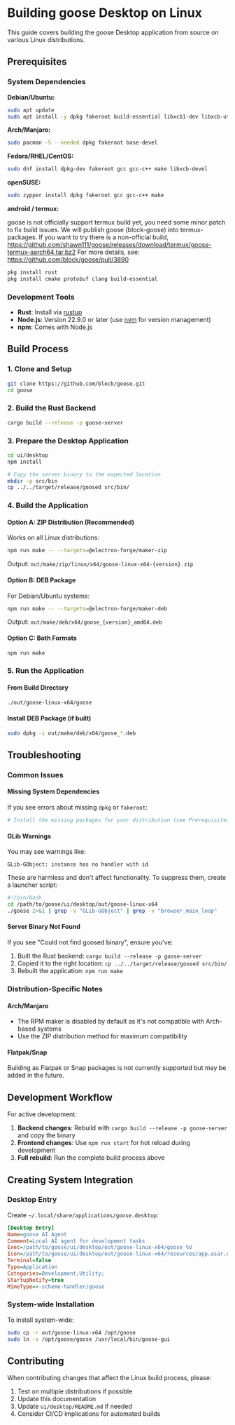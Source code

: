 # Building goose Desktop on Linux

This guide covers building the goose Desktop application from source on various Linux distributions.

## Prerequisites

### System Dependencies

**Debian/Ubuntu:**
```bash
sudo apt update
sudo apt install -y dpkg fakeroot build-essential libxcb1-dev libxcb-util-dev protobuf-compiler
```

**Arch/Manjaro:**
```bash
sudo pacman -S --needed dpkg fakeroot base-devel
```

**Fedora/RHEL/CentOS:**
```bash
sudo dnf install dpkg-dev fakeroot gcc gcc-c++ make libxcb-devel
```

**openSUSE:**
```bash
sudo zypper install dpkg fakeroot gcc gcc-c++ make
```

**android / termux:**

goose is not officially support termux build yet, you need some minor patch to fix build issues.
We will publish goose (block-goose) into termux-packages.
If you want to try there is a non-official build, https://github.com/shawn111/goose/releases/download/termux/goose-termux-aarch64.tar.bz2
For more details, see: https://github.com/block/goose/pull/3890

```bash
pkg install rust
pkg install cmake protobuf clang build-essential
```

### Development Tools

- **Rust**: Install via [rustup](https://rustup.rs/)
- **Node.js**: Version 22.9.0 or later (use [nvm](https://github.com/nvm-sh/nvm) for version management)
- **npm**: Comes with Node.js

## Build Process

### 1. Clone and Setup
```bash
git clone https://github.com/block/goose.git
cd goose
```

### 2. Build the Rust Backend
```bash
cargo build --release -p goose-server
```

### 3. Prepare the Desktop Application
```bash
cd ui/desktop
npm install

# Copy the server binary to the expected location
mkdir -p src/bin
cp ../../target/release/goosed src/bin/
```

### 4. Build the Application

#### Option A: ZIP Distribution (Recommended)
Works on all Linux distributions:
```bash
npm run make -- --targets=@electron-forge/maker-zip
```

Output: `out/make/zip/linux/x64/goose-linux-x64-{version}.zip`

#### Option B: DEB Package
For Debian/Ubuntu systems:
```bash
npm run make -- --targets=@electron-forge/maker-deb
```

Output: `out/make/deb/x64/goose_{version}_amd64.deb`

#### Option C: Both Formats
```bash
npm run make
```

### 5. Run the Application

#### From Build Directory
```bash
./out/goose-linux-x64/goose
```

#### Install DEB Package (if built)
```bash
sudo dpkg -i out/make/deb/x64/goose_*.deb
```

## Troubleshooting

### Common Issues

#### Missing System Dependencies
If you see errors about missing `dpkg` or `fakeroot`:
```bash
# Install the missing packages for your distribution (see Prerequisites above)
```

#### GLib Warnings
You may see warnings like:
```
GLib-GObject: instance has no handler with id
```
These are harmless and don't affect functionality. To suppress them, create a launcher script:

```bash
#!/bin/bash
cd /path/to/goose/ui/desktop/out/goose-linux-x64
./goose 2>&1 | grep -v "GLib-GObject" | grep -v "browser_main_loop"
```

#### Server Binary Not Found
If you see "Could not find goosed binary", ensure you've:
1. Built the Rust backend: `cargo build --release -p goose-server`
2. Copied it to the right location: `cp ../../target/release/goosed src/bin/`
3. Rebuilt the application: `npm run make`

### Distribution-Specific Notes

#### Arch/Manjaro
- The RPM maker is disabled by default as it's not compatible with Arch-based systems
- Use the ZIP distribution method for maximum compatibility

#### Flatpak/Snap
Building as Flatpak or Snap packages is not currently supported but may be added in the future.

## Development Workflow

For active development:

1. **Backend changes**: Rebuild with `cargo build --release -p goose-server` and copy the binary
2. **Frontend changes**: Use `npm run start` for hot reload during development
3. **Full rebuild**: Run the complete build process above

## Creating System Integration

### Desktop Entry
Create `~/.local/share/applications/goose.desktop`:
```ini
[Desktop Entry]
Name=goose AI Agent
Comment=Local AI agent for development tasks
Exec=/path/to/goose/ui/desktop/out/goose-linux-x64/goose %U
Icon=/path/to/goose/ui/desktop/out/goose-linux-x64/resources/app.asar.unpacked/src/images/icon.png
Terminal=false
Type=Application
Categories=Development;Utility;
StartupNotify=true
MimeType=x-scheme-handler/goose
```

### System-wide Installation
To install system-wide:
```bash
sudo cp -r out/goose-linux-x64 /opt/goose
sudo ln -s /opt/goose/goose /usr/local/bin/goose-gui
```

## Contributing

When contributing changes that affect the Linux build process, please:

1. Test on multiple distributions if possible
2. Update this documentation
3. Update `ui/desktop/README.md` if needed
4. Consider CI/CD implications for automated builds
